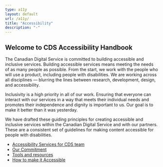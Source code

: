 ```yaml
---
type: a11y
layout: default
url: /a11y/
title: "Accessibility"
description: "-"
---
```

<h2 class="section--title">Welcome to CDS Accessibility Handbook</h2>
     
The Canadian Digital Service is committed to building accessible and inclusive services. Building accessible services means meeting the needs of as many people as possible. From the start, we work with the people who will use a product, including people with disabilities. We are working across all disciplines — blurring the lines between research, development, design, and accessibility.

      
Inclusivity is a high priority in all of our work. Ensuring that everyone can interact with our services in a way that meets their individual needs and promotes their independence and dignity is important to us. Our goal is to make it better than it was yesterday.
     
We have drafted these guiding principles for creating accessible and inclusive services within the Canadian Digital Service and with our partners. These are a consistent set of guidelines for making content accessible for people with disabilities.

- [Accessibility Services for CDS team](accessibility-services-at-cds)
- [Our Commitment](our-commitment)
- [Tools and resources](tools-and-resources)
- [How to make it Accessible](how-to-make-it-accessible)

